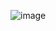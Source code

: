 ![image](https://github.com/debangan03/Decision-Hub/assets/112092614/30f1599d-187c-41f1-822c-4c155d51cad6)
